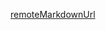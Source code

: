 [remoteMarkdownUrl](https://raw.githubusercontent.com/threefoldtech/jumpscaleX_core/development/docs/3sdk/3sdk_build.md)

